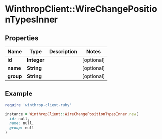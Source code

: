 # WinthropClient::WireChangePositionTypesInner

## Properties

| Name | Type | Description | Notes |
| ---- | ---- | ----------- | ----- |
| **id** | **Integer** |  | [optional] |
| **name** | **String** |  | [optional] |
| **group** | **String** |  | [optional] |

## Example

```ruby
require 'winthrop-client-ruby'

instance = WinthropClient::WireChangePositionTypesInner.new(
  id: null,
  name: null,
  group: null
)
```

